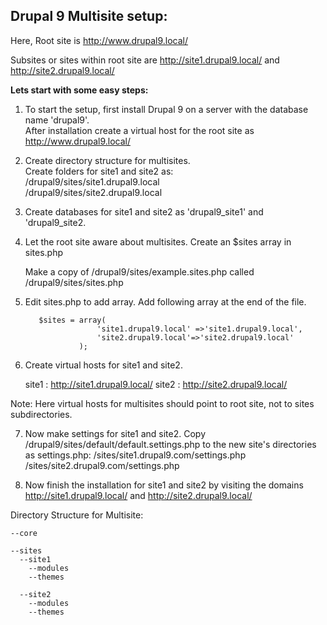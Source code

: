 ## Drupal 9 Multisite setup:

Here, Root site is http://www.drupal9.local/

Subsites or sites within root site are http://site1.drupal9.local/ and http://site2.drupal9.local/ 


**Lets start with some easy steps:**

1) To start the setup, first install Drupal 9 on a server with the database name 'drupal9'.    
   After installation create a virtual host for the root site as http://www.drupal9.local/

2) Create directory structure for multisites.                  
   Create folders for site1 and site2 as:      
    /drupal9/sites/site1.drupal9.local           
    /drupal9/sites/site2.drupal9.local

3) Create databases for site1 and site2 as 'drupal9_site1' and 'drupal9_site2.

4) Let the root site aware about multisites. Create an $sites array in sites.php

    Make a copy of /drupal9/sites/example.sites.php called /drupal9/sites/sites.php

5) Edit sites.php to add array. Add following array at the end of the file.
   ```
      $sites = array(
            	   'site1.drupal9.local' =>'site1.drupal9.local', 
            	   'site2.drupal9.local'=>'site2.drupal9.local' 
               ); 
   ```
   
6) Create virtual hosts for site1 and site2.
   
   site1 : http://site1.drupal9.local/
   site2 : http://site2.drupal9.local/ 
  
  Note: Here virtual hosts for multisites should point to root site, not to sites subdirectories.

7) Now make settings for site1 and site2.
   Copy /drupal9/sites/default/default.settings.php to the new site's directories as settings.php:
   /sites/site1.drupal9.com/settings.php
   /sites/site2.drupal9.com/settings.php

8) Now finish the installation for site1 and site2 by visiting the domains http://site1.drupal9.local/ and http://site2.drupal9.local/
 
 
 Directory Structure for Multisite:
```
--core
 
--sites
  --site1
    --modules
    --themes
  
  --site2
    --modules
    --themes    
```
